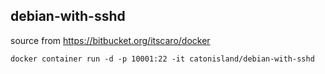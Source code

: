 ## debian-with-sshd
source from https://bitbucket.org/itscaro/docker

```
docker container run -d -p 10001:22 -it catonisland/debian-with-sshd
```
